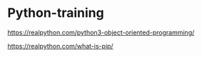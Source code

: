 # Python-training


https://realpython.com/python3-object-oriented-programming/ 

https://realpython.com/what-is-pip/ 
